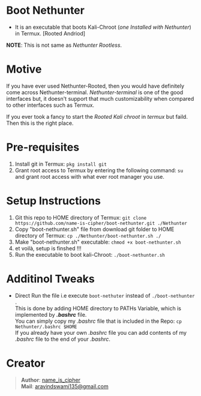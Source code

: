 # Boot Nethunter
- It is an executable that boots Kali-Chroot (_one Installed with Nethunter_) in Termux. [Rooted Andriod]

**NOTE**: This is not same as _Nethunter Rootless_.

# Motive
If you have ever used Nethunter-Rooted, then you would have definitely come across Nethunter-terminal. _Nethunter-terminal_ is one of the good interfaces but, it doesn't support that much customizability when compared to other interfaces such as Termux.  

If you ever took a fancy to start the _Rooted Kali chroot_ in _termux_ but faild. Then this is the right place.

# Pre-requisites
1. Install git in Termux: `pkg install git`
2. Grant root access to Termux by entering the following command: `su`  
   and grant root access with what ever root manager you use.

# Setup Instructions
1. Git this repo to HOME directory of Termux: `git clone https://github.com/name-is-cipher/boot-nethunter.git ./Nethunter`
2. Copy "boot-nethunter.sh" file from download git folder to HOME directory of Termux: `cp ./Nethunter/boot-nethunter.sh ./`
3. Make "boot-nethunter.sh" executable: `chmod +x boot-nethunter.sh`
5. et voilà, setup is finshed !!!
6. Run the executable to boot kali-Chroot: `./boot-nethunter.sh`

# Additinol Tweaks
- Direct Run the file i.e execute `boot-nethuter` instead of `./boot-nethunter` .  
  This is done by adding HOME directory to PATHs Variable, which is implemented by _**.bashrc**_ file.  
  You can simply copy my _.bashrc_ file that is included in the Repo: `cp Nethunter/.bashrc $HOME`     
If you already have your own _.bashrc_ file you can add contents of my  _.bashrc_ file to the end of your _.bashrc_.

# Creator
> **Author**: [name_is_cipher](https://github.com/name-is-cipher)  
> **Mail**: aravindswami135@gmail.com


